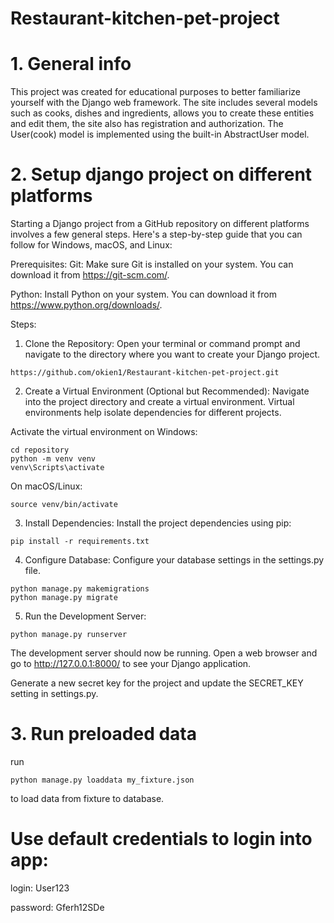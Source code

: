 # Restaurant-kitchen-pet-project
# 1. General info
This project was created for educational purposes to better familiarize yourself with the Django web framework. The site includes several models such as cooks, dishes and ingredients, allows you to create these entities and edit them, the site also has registration and authorization. The User(cook) model is implemented using the built-in AbstractUser model.

# 2. Setup django project on different platforms
Starting a Django project from a GitHub repository on different platforms involves a few general steps. Here's a step-by-step guide that you can follow for Windows, macOS, and Linux:


Prerequisites:
Git: Make sure Git is installed on your system. You can download it from https://git-scm.com/.

Python: Install Python on your system. You can download it from https://www.python.org/downloads/.

Steps:
1. Clone the Repository:
Open your terminal or command prompt and navigate to the directory where you want to create your Django project.


```
https://github.com/okien1/Restaurant-kitchen-pet-project.git

```

2. Create a Virtual Environment (Optional but Recommended):
Navigate into the project directory and create a virtual environment. Virtual environments help isolate dependencies for different projects.

Activate the virtual environment on Windows:
```
cd repository
python -m venv venv
venv\Scripts\activate
```
On macOS/Linux:

```
source venv/bin/activate
```
3. Install Dependencies:
Install the project dependencies using pip:

```
pip install -r requirements.txt
```


4. Configure Database:
Configure your database settings in the settings.py file.

```
python manage.py makemigrations
python manage.py migrate
```
5. Run the Development Server:
```
python manage.py runserver
```
The development server should now be running. Open a web browser and go to http://127.0.0.1:8000/ to see your Django application.

Generate a new secret key for the project and update the SECRET_KEY setting in settings.py.

# 3. Run preloaded data
 run
 ```
python manage.py loaddata my_fixture.json
```
 to load data from fixture to database.
 
# Use default credentials to login into app:

 login: User123
 
 password: Gferh12SDe
